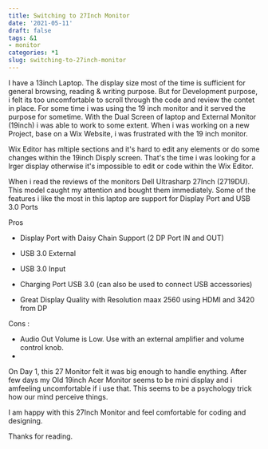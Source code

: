 ```yaml
---
title: Switching to 27Inch Monitor
date: '2021-05-11'
draft: false
tags: &1
- monitor
categories: *1
slug: switching-to-27inch-monitor
---
```



I have a 13inch Laptop. The display size most of the time is sufficient for general browsing, reading & writing purpose. But for Development purpose, i felt its too uncomfortable to scroll through the code and review the contet in place. For some time i was using the 19 inch monitor  and it served the purpose for sometime.  With the Dual Screen of laptop and External Monitor (19inch) i was able to work to some extent. When i was working on a new Project, base on a Wix Website, i was frustrated with the 19 inch monitor. 


Wix Editor has mltiple sections and it's hard to edit any elements or do some changes within the 19inch Disply screen. That's the time i was looking for a lrger display otherwise it's impossible to edit or code within the Wix Editor.


When i read the reviews of the monitors Dell Ultrasharp 27Inch (2719DU). This model caught my attention and bought them immediately.
Some of the features i like the most in this laptop are support for Display Port and USB 3.0 Ports


Pros 
- Display Port with Daisy Chain Support (2 DP Port IN and OUT)
- USB 3.0 External 
- USB 3.0 Input

- Charging Port USB 3.0 (can also be used to connect USB accessories)
- Great Display Quality with Resolution maax 2560 using HDMI and 3420 from DP


Cons :
- Audio Out Volume is Low. Use with an external amplifier and volume control knob.
-


On Day 1, this 27 Monitor felt it was big enough to handle enything. After few days my Old 19inch Acer Monitor seems to be mini display and i amfeeling uncomfortable if i use that. This seems to be a psychology trick how our mind perceive things.


I am happy with this 27Inch Monitor and feel comfortable for coding and designing.


Thanks for reading.
